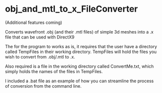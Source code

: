 # obj_and_mtl_to_x_FileConverter

(Additional features coming)

Converts wavefront .obj (and their .mtl files) of simple 3d meshes into a .x file that can be used with DirectX9

The for the program to works as is, it requires that the user have a directory called TempFiles in their working directory. 
TempFiles will hold the files you wish to convert from .obj/.mtl to .x.

Also required is a file in the working directory called ConvertMe.txt, which simply holds the names of the files in TempFiles.

I included a .bat file as an example of how you can streamline the process of conversion from the command line.
